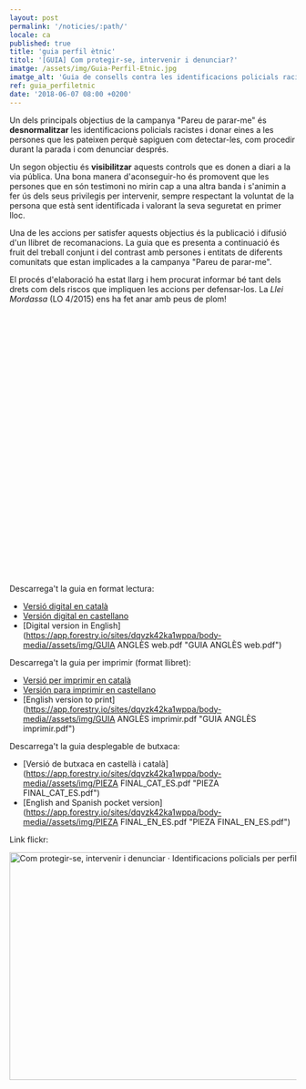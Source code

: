 ```yaml
---
layout: post
permalink: '/noticies/:path/'
locale: ca
published: true
title: 'guia perfil ètnic'
titol: '[GUIA] Com protegir-se, intervenir i denunciar?'
imatge: /assets/img/Guia-Perfil-Etnic.jpg
imatge_alt: 'Guia de consells contra les identificacions policials racistes'
ref: guia_perfiletnic
date: '2018-06-07 08:00 +0200'
---
```

Un dels principals objectius de la campanya "Pareu de parar-me" és **desnormalitzar** les identificacions policials racistes i donar eines a les persones que les pateixen perquè sapiguen com detectar-les, com procedir durant la parada i com denunciar després.

Un segon objectiu és **visibilitzar** aquests controls que es donen a diari a la via pública. Una bona manera d'aconseguir-ho és promovent que les persones que en són testimoni no mirin cap a una altra banda i s'animin a fer ús dels seus privilegis per intervenir, sempre respectant la voluntat de la persona que està sent identificada i valorant la seva seguretat en primer lloc.

Una de les accions per satisfer aquests objectius és la publicació i difusió d'un llibret de recomanacions. La guia que es presenta a continuació és fruit del treball conjunt i del contrast amb persones i entitats de diferents comunitats que estan implicades a la campanya "Pareu de parar-me".

El procés d'elaboració ha estat llarg i hem procurat informar bé tant dels drets com dels riscos que impliquen les accions per defensar-los. La _Llei Mordassa_ (LO 4/2015) ens ha fet anar amb peus de plom!

<div data-configid="11305186/62135601" style="width:600px; height:464px;" class="issuuembed"></div>
<script type="text/javascript" src="//e.issuu.com/embed.js" async="true"></script>

Descarrega't la guia en format lectura:

* [Versió digital en català](https://www.pareudepararme.org/assets/img/PDP-c2-ca.pdf "Guía catalán")
* [Versión digital en castellano](https://app.forestry.io/sites/dqvzk42ka1wppa/body-media//assets/img/PDP-c2-es.pdf)
* [Digital version in English](https://app.forestry.io/sites/dqvzk42ka1wppa/body-media//assets/img/GUIA ANGLÈS web.pdf "GUIA ANGLÈS web.pdf")

Descarrega't la guia per imprimir (format llibret):

* [Versió per imprimir en català](https://www.pareudepararme.org/assets/img/PDP-c2-print-ca.pdf "guía para imprimir en catalán")
* [Versión para imprimir en castellano](https://app.forestry.io/sites/dqvzk42ka1wppa/body-media//assets/img/PDP-c2-print-es.pdf)
* [English version to print](https://app.forestry.io/sites/dqvzk42ka1wppa/body-media//assets/img/GUIA ANGLÈS imprimir.pdf "GUIA ANGLÈS imprimir.pdf")

Descarrega't la guia desplegable de butxaca:

* [Versió de butxaca en castellà i català](https://app.forestry.io/sites/dqvzk42ka1wppa/body-media//assets/img/PIEZA FINAL_CAT_ES.pdf "PIEZA FINAL_CAT_ES.pdf")
* [English and Spanish pocket version](https://app.forestry.io/sites/dqvzk42ka1wppa/body-media//assets/img/PIEZA FINAL_EN_ES.pdf "PIEZA FINAL_EN_ES.pdf")

Link flickr:

<a data-flickr-embed="true" data-header="true" data-footer="true" href="https://www.flickr.com/photos/31631303@N02/albums/72157697707243524" title="Com protegir-se, intervenir i denunciar · Identificacions policials per perfil ètnic">
<img src="https://farm2.staticflickr.com/1816/42936247631_72e0472cea_c.jpg" width="800" height="400" alt="Com protegir-se, intervenir i denunciar · Identificacions policials per perfil ètnic">
</a>
<script async src="//embedr.flickr.com/assets/client-code.js" charset="utf-8"></script>